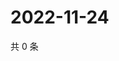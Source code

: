 # 2022-11-24

共 0 条

<!-- BEGIN WEIBO -->
<!-- 最后更新时间 Thu Nov 24 2022 19:12:10 GMT+0800 (China Standard Time) -->

<!-- END WEIBO -->
